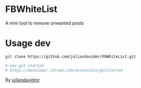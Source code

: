 # FBWhiteList

A mini tool to remove unwanted posts

# Usage dev
```bash
git clone https://github.com/juliandavidmr/FBWhiteList.git

# see get started
# https://developer.chrome.com/extensions/getstarted
```

By [juliandavidmr](https://github.com/juliandavidmr/FBWhiteList)
